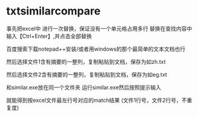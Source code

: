 # txtsimilarcompare

事先把excel中 进行一次替换，保证没有一个单元格占用多行
替换在查找内容中输入【Ctrl+Enter】,并点击全部替换

百度搜索下载notepad++安装/或者用windows的那个最简单的文本文档也行

然后选择文件1含有摘要的一整列，复制粘贴到文档，保存为如zh.txt

然后选择文件2含有摘要的一整列，复制粘贴到文档，保存为如eg.txt

和similar.exe放在同一个文件夹
运行similar.exe然后按照提示输入

就能得到按excel文件最左行号对应的match结果
(文件1行号，文件2行号，不重复度)